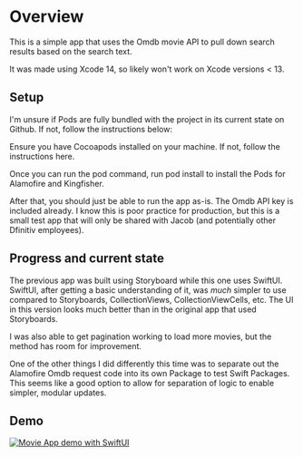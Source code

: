 # Overview
This is a simple app that uses the Omdb movie API to pull down search results based on the search text.

It was made using Xcode 14, so likely won't work on Xcode versions < 13.

## Setup
I'm unsure if Pods are fully bundled with the project in its current state on Github. If not, follow the instructions below:

Ensure you have Cocoapods installed on your machine. If not, follow the instructions here.

Once you can run the pod command, run pod install to install the Pods for Alamofire and Kingfisher.

After that, you should just be able to run the app as-is. The Omdb API key is included already. I know this is poor practice for production, but this is a small test app that will only be shared with Jacob (and potentially other Dfinitiv employees).

## Progress and current state
The previous app was built using Storyboard while this one uses SwiftUI. SwiftUI, after getting a basic understanding of it, was *much* simpler to use compared to Storyboards, CollectionViews, CollectionViewCells, etc. The UI in this version looks much better than in the original app that used Storyboards.

I was also able to get pagination working to load more movies, but the method has room for improvement.

One of the other things I did differently this time was to separate out the Alamofire Omdb request code into its own Package to test Swift Packages. This seems like a good option to allow for separation of logic to enable simpler, modular updates.

## Demo
[![Movie App demo with SwiftUI](https://drive.google.com/file/d/1J75Gb-qxBGXitrUaTK1aBX7R6nhEVEuB/view?usp=share_link)](https://drive.google.com/file/d/176sUvDZZGO86syD2XQ4vE5xLIxVEIUcP/view?usp=share_link)
